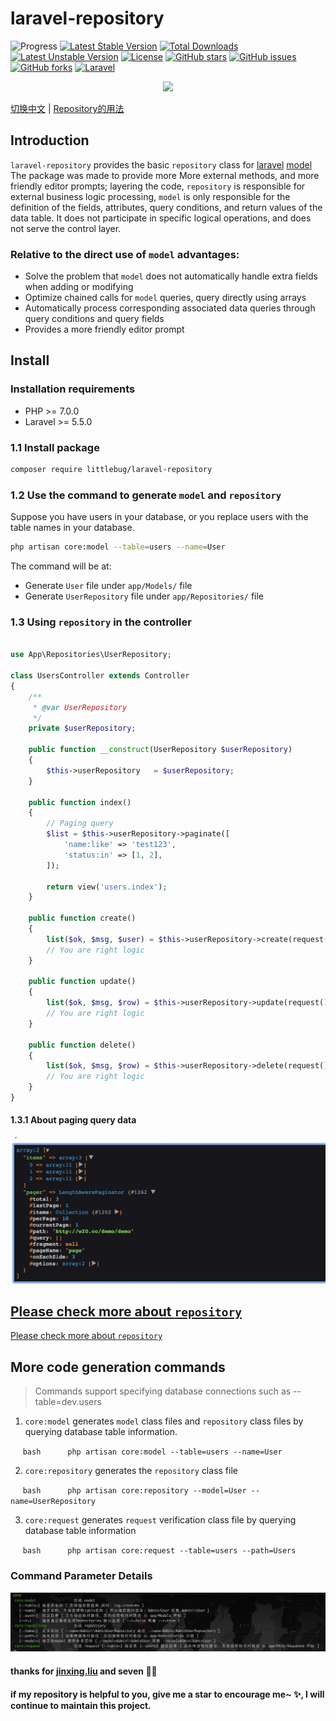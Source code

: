 laravel-repository
==================

![Progress](http://progressed.io/bar/100?title=completed) 
[![Latest Stable Version](https://poser.pugx.org/littlebug/laravel-repository/v/stable)](https://packagist.org/packages/littlebug/laravel-repository)
[![Total Downloads](https://poser.pugx.org/littlebug/laravel-repository/downloads)](https://packagist.org/packages/littlebug/laravel-repository)
[![Latest Unstable Version](https://poser.pugx.org/littlebug/laravel-repository/v/unstable)](https://packagist.org/packages/littlebug/laravel-repository)
[![License](https://poser.pugx.org/littlebug/laravel-repository/license)](https://packagist.org/packages/littlebug/laravel-repository)
[![GitHub stars](https://img.shields.io/github/stars/Wanchaochao/laravel-repository.svg)](https://github.com/Wanchaochao/laravel-repository/stargazers)
[![GitHub issues](https://img.shields.io/github/issues/Wanchaochao/laravel-repository.svg)](https://github.com/Wanchaochao/laravel-repository/issues)
[![GitHub forks](https://img.shields.io/github/forks/Wanchaochao/laravel-repository.svg)](https://github.com/Wanchaochao/laravel-repository/network)
[![Laravel](https://img.shields.io/badge/Laravel%20%5E5.5-support-brightgreen.svg)](https://github.com/laravel/laravel)

<p align="center">
	<a href="https:www.littlebug.vip">
		<img src="http://littlebug.oss-cn-beijing.aliyuncs.com/www.littlebug.vip/favicon.ico" width="75">
	</a>
</p>


[切换中文](/README.zh-CN.md) | [Repository的用法](/docs/Repository.md)

## Introduction

`laravel-repository` provides the basic `repository` class for [laravel](https://laravel.com/)
[model](https://learnku.com/docs/laravel/5.5/eloquent/1332) The package was made to provide more
More external methods, and more friendly editor prompts; layering the code, `repository` is 
responsible for external business logic processing, `model` is only responsible for the definition 
of the fields, attributes, query conditions, and return values of the data table. It does not 
participate in specific logical operations, and does not serve the control layer.


### Relative to the direct use of `model` advantages:

- Solve the problem that `model` does not automatically handle extra fields when adding or modifying
- Optimize chained calls for `model` queries, query directly using arrays
- Automatically process corresponding associated data queries through query conditions and query fields
- Provides a more friendly editor prompt

## Install

### Installation requirements

- PHP >= 7.0.0
- Laravel >= 5.5.0

### 1.1 Install package

```bash
composer require littlebug/laravel-repository
```

### 1.2 Use the command to generate `model` and `repository`

Suppose you have users in your database, or you replace users with the table names in your database.

```bash
php artisan core:model --table=users --name=User
```
The command will be at:

- Generate `User` file under `app/Models/` file
- Generate `UserRepository` file under `app/Repositories/` file

### 1.3 Using `repository` in the controller

```php

use App\Repositories\UserRepository;

class UsersController extends Controller 
{
    /**
     * @var UserRepository
     */
    private $userRepository;
    
    public function __construct(UserRepository $userRepository)
    {
        $this->userRepository   = $userRepository;
    }
    
    public function index()
    {
        // Paging query
        $list = $this->userRepository->paginate([
            'name:like' => 'test123', 
            'status:in' => [1, 2],
        ]);
        
        return view('users.index');
    }
    
    public function create()
    {
        list($ok, $msg, $user) = $this->userRepository->create(request()->all());
        // You are right logic
    }
    
    public function update()
    {
        list($ok, $msg, $row) = $this->userRepository->update(request()->input('id'), request()->all());
        // You are right logic
    }
    
    public function delete()
    {
        list($ok, $msg, $row) = $this->userRepository->delete(request()->input('id'));
        // You are right logic
    }
}

```

#### 1.3.1 About paging query data

![member message 的数据](./docs/data-list.jpg 'member message 的数据')

## [Please check more about `repository`](./docs/Repository.md)
[Please check more about `repository`](./docs/Repository.md)

## More code generation commands

> Commands support specifying database connections such as --table=dev.users

1. `core:model` generates `model` class files and `repository` class files by querying database table information.

     ```bash
     php artisan core:model --table=users --name=User
     ```

2. `core:repository` generates the `repository` class file

     ```bash
     php artisan core:repository --model=User --name=UserRepository
     ```

3. `core:request` generates `request` verification class file by querying database table information

     ```bash
     php artisan core:request --table=users --path=Users
     ```

### Command Parameter Details

![commands of generate code](./docs/commands.png 'core of commands')

#### thanks for [jinxing.liu](https://mylovegy.github.io/blog/) and seven 💐🌹

#### if my repository is helpful to you, give me a star to encourage me~ ✨, I will continue to maintain this project.